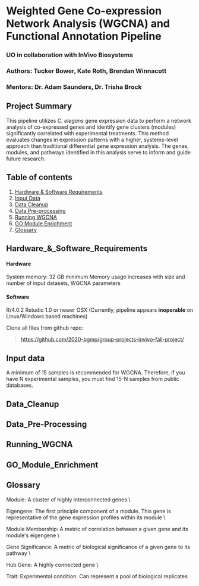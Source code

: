 # Weighted Gene Co-expression Network Analysis (WGCNA) and Functional Annotation Pipeline
### UO in collaboration with InVivo Biosystems
### Authors: Tucker Bower, Kate Roth, Brendan Winnacott
### Mentors: Dr. Adam Saunders, Dr. Trisha Brock

## Project Summary

This pipeline utilizes *C. elegans* gene expression data to perform a network analysis of co-expressed genes and identify gene clusters (modules) significantly correlated with experimental treatments. This method evaluates changes in expression patterns with a higher, systems-level approach than traditional differential gene expression analysis. The genes, modules, and pathways identified in this analysis serve to inform and guide future research. 

## Table of contents

1. [Hardware & Software Requirements](#Hardware_&_Software_Requirements)
2. [Input Data](#Input_Data)
3. [Data Cleanup](#Data_Cleanup)
4. [Data Pre-processing](#Data_Pre-Processing)
5. [Running WGCNA](#Running_WGCNA)
6. [GO Module Enrichment](#GO_Module_Enrichment)
7. [Glossary](#Glossary)






## Hardware_&_Software_Requirements

#### Hardware
System memory: 32 GB minimum
Memory usage increases with size and number of input datasets, WGCNA parameters
#### Software
R/4.0.2
Rstudio 1.0 or newer
OSX (Currently, pipeline appears **inoperable** on Linux/Windows based machines)

Clone all files from github repo:

> https://github.com/2020-bgmp/group-projects-invivo-fall-project/
## Input data
A minimum of 15 samples is recommended for WGCNA. Therefore, if you have N experimental samples, you must find 15-N samples from public databases.
## Data_Cleanup


## Data_Pre-Processing
## Running_WGCNA
## GO_Module_Enrichment
## Glossary

Module: A cluster of highly interconnected genes \

Eigengene: The first principle component of a module. This gene is representative of the gene expression profiles within its module \

Module Membership: A metric of correlation between a given gene and its module's eigengene \

Gene Significance: A metric of biological significance of a given gene to its pathway \

Hub Gene: A highly connected gene \

Trait: Experimental condition. Can represent a pool of biological replicates
